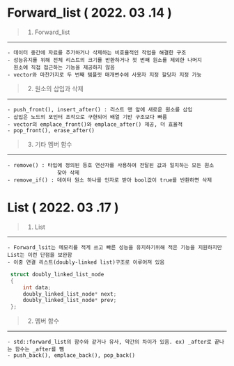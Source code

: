Forward_list ( 2022. 03 .14 )
===============================

> 1) Forward_list
-----------------
    - 데이터 중간에 자료를 추가하거나 삭제하는 비효율적인 작업을 해결한 구조
    - 성능유지를 위해 전체 리스트의 크기를 반환하거나 첫 번째 원소를 제외한 나머지
      원소에 직접 접근하는 기능을 제공하지 않음
    - vector와 마찬가지로 두 번째 템플릿 매개변수에 사용자 지정 할당자 지정 가능


> 2) 원소의 삽입과 삭제
---------------------
    - push_front(), insert_after() : 리스트 맨 앞에 새로운 원소를 삽입
    - 삽입은 노드의 포인터 조작으로 구현되어 배열 기반 구조보다 빠름
    - vector의 emplace_front()와 emplace_after() 제공, 더 효율적
    - pop_front(), erase_after()

> 3) 기타 멤버 함수
-------------
    - remove() : 타입에 정의된 등호 연산자를 사용하여 전달된 값과 일치하는 모든 원소
                    찾아 삭제
    - remove_if() : 데이터 원소 하나를 인자로 받아 bool값이 true를 반환하면 삭제



List ( 2022. 03 .17 )
===============================

> 1) List
-----------------
    - Forward_lsit는 메모리를 적게 쓰고 빠른 성능을 유지하기위해 적은 기능을 지원하지만 
    List는 이런 단점을 보완함
    - 이중 연결 리스트(doubly-linked list)구조로 이루어져 있음

```c++
 struct doubly_linked_list_node
 {
     int data;
     doubly_linked_list_node* next;
     doubly_linked_list_node* prev;
 };
```

>2) 멤버 함수
--------------
    - std::forward_list의 함수와 같거나 유사, 약간의 차이가 있음. ex) _after로 끝나는 함수는 _after를 뺌
    - push_back(), emplace_back(), pop_back()

